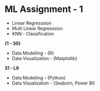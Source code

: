 # ML Assignment - 1

- Linear Regresssion
- Multi Linear Regresssion
- KNN - Classification

**{1 - 30}**

- Data Modelling - {R}
- Data Visualization - {Matplotlib}


**31 - L9**

- Data Modelling - {Python}
- Data Visualization - {Seaborn, Power BI}

